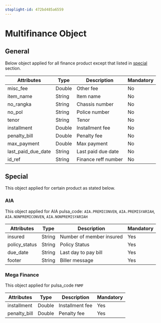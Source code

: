 ```yaml
---
stoplight-id: 472bd485a6559
---
```


# Multifinance Object

## General

Below object applied for all finance product except that listed in [special](#special) section.

Attributes | Type | Description | Mandatory
---------|----------|---------|----------
misc_fee | Double | Other fee | No
item_name | String | Item name | No
no_rangka | String | Chassis number | No
no_pol | String | Police number | No
tenor | String | Tenor | No
installment | Double | Installment fee | No
penalty_bill | Double | Penalty fee | No
max_payment | Double | Max payment | No
last_paid_due_date | String | Last paid due date | No
id_ref | String | Finance reff number | No

## Special

This object applied for certain product as stated below.

### AIA
This object applied for AIA pulsa_code: `AIA.PREMICONVEN`, `AIA.PREMISYARIAH`, `AIA.NONPREMICONVEN`, `AIA.NONPREMISYARIAH`

Attributes | Type | Description | Mandatory
---------|----------|---------|----------
insured | String | Number of member insured | Yes
policy_status | String |  Policy Status | Yes
due_date | String | Last day to pay bill | Yes
footer | String | Biller message | Yes

### Mega Finance
This object applied for pulsa_code `FNMF`

Attributes | Type | Description | Mandatory
---------|----------|---------|----------
installment | Double | Installment fee | Yes
penalty_bill | Double | Penalty fee | Yes
